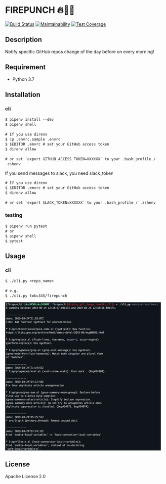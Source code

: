 # FIREPUNCH 🔥👊🏻

[![Build Status](https://travis-ci.com/toku345/firepunch.svg?branch=master)](https://travis-ci.com/toku345/firepunch)
[![Maintainability](https://api.codeclimate.com/v1/badges/e6f8871b24dbedcf3b7d/maintainability)](https://codeclimate.com/github/toku345/firepunch/maintainability)
[![Test Coverage](https://api.codeclimate.com/v1/badges/e6f8871b24dbedcf3b7d/test_coverage)](https://codeclimate.com/github/toku345/firepunch/test_coverage)

## Description

Notify specific GitHub repos change of the day before on every morning!

## Requirement

- Python 3.7


## Installation

### cli

``` console
$ pipenv install --dev
$ pipenv shell

# If you use direnv
$ cp .envrc.sample .envrc
$ $EDITOR .envrc # set your GitHub access token
$ direnv allow

# or set `export GITHUB_ACCESS_TOKEN=XXXXXX` to your .bash_profile / .zshenv
```

If you send messages to slack, you need slack_token

``` console
# If you use direnv
$ $EDITOR .envrc # set your GitHub access token
$ direnv allow

# or set `export SLACK_TOKEN=XXXXXX` to your .bash_profile / .zshenv
```


### testing

``` console
$ pipenv run pytest
# or
$ pipenv shell
$ pytest
```

## Usage

### cli

``` console
$ ./cli.py <repo_name>

# e.g.
$ ./cli.py toku345/firepunch
```

![cli_image](images/cli_image.png)

## License

Apache License 2.0
